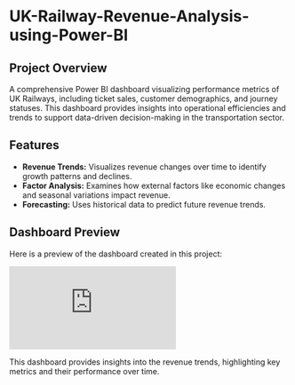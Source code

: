 # UK-Railway-Revenue-Analysis-using-Power-BI

## Project Overview
A comprehensive Power BI dashboard visualizing performance metrics of UK Railways, including ticket sales, customer demographics, and journey statuses. This dashboard provides insights into operational efficiencies and trends to support data-driven decision-making in the transportation sector.

## Features 

- **Revenue Trends:** Visualizes revenue changes over time to identify growth patterns and declines.
- **Factor Analysis:** Examines how external factors like economic changes and seasonal variations impact revenue.
- **Forecasting:** Uses historical data to predict future revenue trends.

## Dashboard Preview

Here is a preview of the dashboard created in this project:

![UK railway.pdf](https://github.com/user-attachments/files/18726059/UK.railway.pdf)

This dashboard provides insights into the revenue trends, highlighting key metrics and their performance over time.
